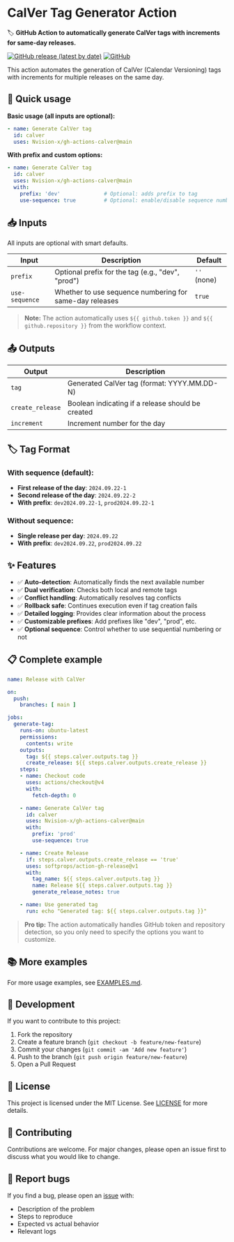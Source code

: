 # CalVer Tag Generator Action

🏷️ **GitHub Action to automatically generate CalVer tags with increments for same-day releases.**

[![GitHub release (latest by date)](https://img.shields.io/github/v/release/Nvision-x/gh-actions-calver)](https://github.com/Nvision-x/gh-actions-calver/releases)
[![GitHub](https://img.shields.io/github/license/Nvision-x/gh-actions-calver)](https://github.com/Nvision-x/gh-actions-calver/blob/main/LICENSE)

This action automates the generation of CalVer (Calendar Versioning) tags with increments for multiple releases on the same day.

## 🚀 Quick usage

**Basic usage (all inputs are optional):**
```yaml
- name: Generate CalVer tag
  id: calver
  uses: Nvision-x/gh-actions-calver@main
```

**With prefix and custom options:**
```yaml
- name: Generate CalVer tag
  id: calver
  uses: Nvision-x/gh-actions-calver@main
  with:
    prefix: 'dev'              # Optional: adds prefix to tag
    use-sequence: true         # Optional: enable/disable sequence numbering
```

## 📥 Inputs

All inputs are optional with smart defaults.

| Input | Description | Default |
|-------|-------------|---------|
| `prefix` | Optional prefix for the tag (e.g., "dev", "prod") | `''` (none) |
| `use-sequence` | Whether to use sequence numbering for same-day releases | `true` |

> **Note:** The action automatically uses `${{ github.token }}` and `${{ github.repository }}` from the workflow context.

## 📤 Outputs

| Output | Description |
|--------|-------------|
| `tag` | Generated CalVer tag (format: YYYY.MM.DD-N) |
| `create_release` | Boolean indicating if a release should be created |
| `increment` | Increment number for the day |

## 🏷️ Tag Format

### With sequence (default):
- **First release of the day**: `2024.09.22-1`
- **Second release of the day**: `2024.09.22-2`
- **With prefix**: `dev2024.09.22-1`, `prod2024.09.22-1`

### Without sequence:
- **Single release per day**: `2024.09.22`
- **With prefix**: `dev2024.09.22`, `prod2024.09.22`

## ✨ Features

- ✅ **Auto-detection**: Automatically finds the next available number
- ✅ **Dual verification**: Checks both local and remote tags
- ✅ **Conflict handling**: Automatically resolves tag conflicts
- ✅ **Rollback safe**: Continues execution even if tag creation fails
- ✅ **Detailed logging**: Provides clear information about the process
- ✅ **Customizable prefixes**: Add prefixes like "dev", "prod", etc.
- ✅ **Optional sequence**: Control whether to use sequential numbering or not

## 📋 Complete example

```yaml
name: Release with CalVer

on:
  push:
    branches: [ main ]

jobs:
  generate-tag:
    runs-on: ubuntu-latest
    permissions:
      contents: write
    outputs:
      tag: ${{ steps.calver.outputs.tag }}
      create_release: ${{ steps.calver.outputs.create_release }}
    steps:
    - name: Checkout code
      uses: actions/checkout@v4
      with:
        fetch-depth: 0

    - name: Generate CalVer tag
      id: calver
      uses: Nvision-x/gh-actions-calver@main
      with:
        prefix: 'prod'
        use-sequence: true

    - name: Create Release
      if: steps.calver.outputs.create_release == 'true'
      uses: softprops/action-gh-release@v1
      with:
        tag_name: ${{ steps.calver.outputs.tag }}
        name: Release ${{ steps.calver.outputs.tag }}
        generate_release_notes: true

    - name: Use generated tag
      run: echo "Generated tag: ${{ steps.calver.outputs.tag }}"
```

> **Pro tip:** The action automatically handles GitHub token and repository detection, so you only need to specify the options you want to customize.

## 📚 More examples

For more usage examples, see [EXAMPLES.md](EXAMPLES.md).

## 🔧 Development

If you want to contribute to this project:

1. Fork the repository
2. Create a feature branch (`git checkout -b feature/new-feature`)
3. Commit your changes (`git commit -am 'Add new feature'`)
4. Push to the branch (`git push origin feature/new-feature`)
5. Open a Pull Request

## 📄 License

This project is licensed under the MIT License. See [LICENSE](LICENSE) for more details.

## 🤝 Contributing

Contributions are welcome. For major changes, please open an issue first to discuss what you would like to change.

## 🐛 Report bugs

If you find a bug, please open an [issue](https://github.com/Nvision-x/gh-actions-calver/issues) with:
- Description of the problem
- Steps to reproduce
- Expected vs actual behavior
- Relevant logs
